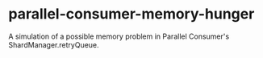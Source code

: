 # parallel-consumer-memory-hunger
A simulation of a possible memory problem in Parallel Consumer's ShardManager.retryQueue. 
